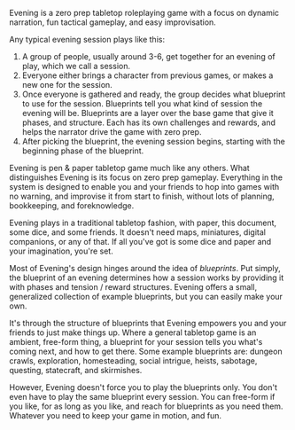 Evening is a zero prep tabletop roleplaying game with a focus on dynamic narration, fun tactical gameplay, and easy improvisation.

Any typical evening session plays like this:

1. A group of people, usually around 3-6, get together for an evening of play, which we call a session.
2. Everyone either brings a character from previous games, or makes a new one for the session.
3. Once everyone is gathered and ready, the group decides what blueprint to use for the session. Blueprints tell you what kind of session the evening will be. Blueprints are a layer over the base game that give it phases, and structure. Each has its own challenges and rewards, and helps the narrator drive the game with zero prep.
4. After picking the blueprint, the evening session begins, starting with the beginning phase of the blueprint.

Evening is pen & paper tabletop game much like any others. What distinguishes Evening is its focus on zero prep gameplay. Everything in the system is designed to enable you and your friends to hop into games with no warning, and improvise it from start to finish, without lots of planning, bookkeeping, and foreknowledge.

Evening plays in a traditional tabletop fashion, with paper, this document, some dice, and some friends. It doesn't need maps, miniatures, digital companions, or any of that. If all you've got is some dice and paper and your imagination, you're set.

Most of Evening's design hinges around the idea of *blueprints*. Put simply, the blueprint of an evening determines how a session works by providing it with phases and tension / reward structures. Evening offers a small, generalized collection of example blueprints, but you can easily make your own.

It's through the structure of blueprints that Evening empowers you and your friends to just make things up. Where a general tabletop game is an ambient, free-form thing, a blueprint for your session tells you what's coming next, and how to get there. Some example blueprints are: dungeon crawls, exploration, homesteading, social intrigue, heists, sabotage, questing, statecraft, and skirmishes.

However, Evening doesn't force you to play the blueprints only. You don't even have to play the same blueprint every session. You can free-form if you like, for as long as you like, and reach for blueprints as you need them. Whatever you need to keep your game in motion, and fun.